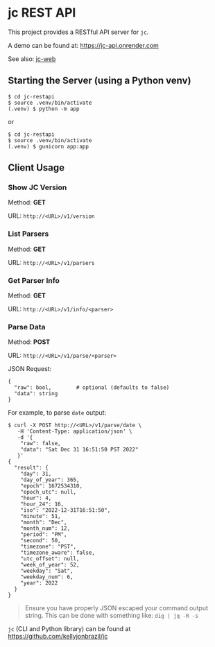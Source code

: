 # jc REST API

This project provides a RESTful API server for `jc`.

A demo can be found at: https://jc-api.onrender.com

See also: [jc-web](https://github.com/kellyjonbrazil/jc-web)

## Starting the Server (using a Python venv)
```
$ cd jc-restapi
$ source .venv/bin/activate
(.venv) $ python -m app
```
or
```
$ cd jc-restapi
$ source .venv/bin/activate
(.venv) $ gunicorn app:app
```

## Client Usage

### Show JC Version
Method: **GET**

URL: `http://<URL>/v1/version`

### List Parsers
Method: **GET**

URL: `http://<URL>/v1/parsers`

### Get Parser Info
Method: **GET**

URL: `http://<URL>/v1/info/<parser>`

### Parse Data
Method: **POST**

URL: `http://<URL>/v1/parse/<parser>`

JSON Request:
```
{
  "raw": bool,        # optional (defaults to false)
  "data": string
}
```
For example, to parse `date` output:
```
$ curl -X POST http://<URL>/v1/parse/date \
   -H 'Content-Type: application/json' \
   -d '{
    "raw": false,
    "data": "Sat Dec 31 16:51:50 PST 2022"
   }'
{
  "result": {
    "day": 31,
    "day_of_year": 365,
    "epoch": 1672534310,
    "epoch_utc": null,
    "hour": 4,
    "hour_24": 16,
    "iso": "2022-12-31T16:51:50",
    "minute": 51,
    "month": "Dec",
    "month_num": 12,
    "period": "PM",
    "second": 50,
    "timezone": "PST",
    "timezone_aware": false,
    "utc_offset": null,
    "week_of_year": 52,
    "weekday": "Sat",
    "weekday_num": 6,
    "year": 2022
  }
}
```
> Ensure you have properly JSON escaped your command output string. This can
> be done with something like:  `dig | jq -R -s`

`jc` (CLI and Python library) can be found at https://github.com/kellyjonbrazil/jc

